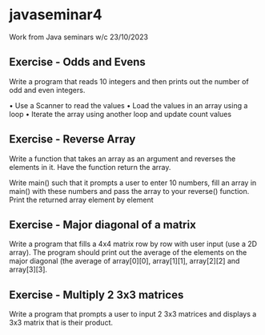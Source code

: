 # javaseminar4
Work from Java seminars w/c 23/10/2023

## **Exercise - Odds and Evens**
Write a program that reads 10 integers and then prints out the number of odd and even integers.

•	Use a Scanner to read the values
•	Load the values in an array using a loop
•	Iterate the array using another loop and update count values

## **Exercise - Reverse Array**

Write a function that takes an array as an argument and reverses the elements in it. Have the function return the array.

Write main() such that it prompts a user to enter 10 numbers, fill an array in main() with these numbers and pass the array to your reverse() function. Print the returned array element by element

## **Exercise - Major diagonal of a matrix**

Write a program that fills a 4x4 matrix row by row with user input (use a 2D array). The program should print out the average of the elements on the major diagonal (the average of array[0][0], array[1][1], array[2][2] and array[3][3].

## **Exercise - Multiply 2 3x3 matrices**

Write a program that prompts a user to input 2 3x3 matrices and displays a 3x3 matrix that is their product. 

